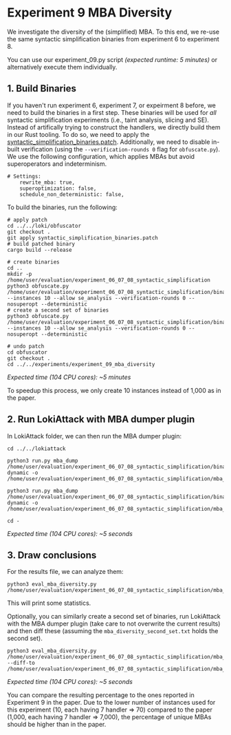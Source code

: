 # Experiment 9 MBA Diversity

We investigate the diversity of the (simplified) MBA. To this end, we re-use the same syntactic simplification binaries from experiment 6 to experiment 8.

You can use our experiment_09.py script _(expected runtime: 5 minutes)_ or alternatively execute them individually.

## 1. Build Binaries

If you haven't run experiment 6, experiment 7, or expeirment 8 before, we need to build the binaries in a first step. These binaries will be used for *all* syntactic simplification experiments (i.e., taint analysis, slicing and SE). Instead of artifically trying to construct the handlers, we directly build them in our Rust tooling. To do so, we need to apply the [syntactic_simplification_binaries.patch](../../loki/obfuscator/syntactic_simplification_binaries.patch). Additionally, we need to disable in-built verification (using the `--verification-rounds 0` flag for `obfuscate.py`). We use the following configuration, which applies MBAs but avoid superoperators and indeterminism.

```
# Settings:
    rewrite_mba: true,
    superoptimization: false,
    schedule_non_deterministic: false,
```

To build the binaries, run the following: 

```
# apply patch
cd ../../loki/obfuscator
git checkout .
git apply syntactic_simplification_binaries.patch
# build patched binary
cargo build --release

# create binaries
cd ..
mkdir -p /home/user/evaluation/experiment_06_07_08_syntactic_simplification
python3 obfuscate.py /home/user/evaluation/experiment_06_07_08_syntactic_simplification/binaries --instances 10 --allow se_analysis --verification-rounds 0 --nosuperopt --deterministic
# create a second set of binaries
python3 obfuscate.py /home/user/evaluation/experiment_06_07_08_syntactic_simplification/binaries_second_set --instances 10 --allow se_analysis --verification-rounds 0 --nosuperopt --deterministic

# undo patch
cd obfuscator
git checkout .
cd ../../experiments/experiment_09_mba_diversity
```
_Expected time (104 CPU cores): ~5 minutes_

To speedup this process, we only create 10 instances instead of 1,000 as in the paper.


## 2. Run LokiAttack with MBA dumper plugin
In LokiAttack folder, we can then run the MBA dumper plugin:
```
cd ../../lokiattack

python3 run.py mba_dump /home/user/evaluation/experiment_06_07_08_syntactic_simplification/binaries dynamic -o /home/user/evaluation/experiment_06_07_08_syntactic_simplification/mba_diversity_first_set.txt

python3 run.py mba_dump /home/user/evaluation/experiment_06_07_08_syntactic_simplification/binaries_second_set dynamic -o /home/user/evaluation/experiment_06_07_08_syntactic_simplification/mba_diversity_second_set.txt

cd -
```
_Expected time (104 CPU cores): ~5 seconds_

## 3. Draw conclusions
For the results file, we can analyze them:
```
python3 eval_mba_diversity.py /home/user/evaluation/experiment_06_07_08_syntactic_simplification/mba_diversity_first_set.txt
```
This will print some statistics.


Optionally, you can similarly create a second set of binaries, run LokiAttack with the MBA dumper plugin (take care to not overwrite the current results) and then diff these (assuming the `mba_diversity_second_set.txt` holds the second set).

```
python3 eval_mba_diversity.py /home/user/evaluation/experiment_06_07_08_syntactic_simplification/mba_diversity_first_set.txt --diff-to /home/user/evaluation/experiment_06_07_08_syntactic_simplification/mba_diversity_second_set.txt 
```
_Expected time (104 CPU cores): ~5 seconds_

You can compare the resulting percentage to the ones reported in Experiment 9 in the paper. Due to the lower number of instances used for this experiment (10, each having 7 handler => 70) compared to the paper (1,000, each having 7 handler => 7,000), the percentage of unique MBAs should be higher than in the paper.
